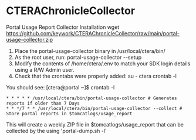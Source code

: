 # CTERAChronicleCollector
Portal Usage Report Collector Installation
wget https://github.com/keywork/CTERAChronicleCollector/raw/main/portal-usage-collector.zip
1. Place the portal-usage-collector binary in /usr/local/ctera/bin/
2. As the root user, run: portal-usage-collector --setup
3. Modify the contents of /home/ctera/.env to match your SDK login details using a R/W Admin user.
4. Check that the crontabs were properly added:
	su - ctera
	crontab -l

You should see:
	[ctera@portal ~]$ crontab -l

	* * * * * /usr/local/ctera/bin/portal-usage-collector # Generates reports if older than 7 Days
	* * */7 * * /usr/local/ctera/bin/portal-usage-collector --collect # Store portal reports in $tomcatlogs/usage_report

This will create a weekly ZIP file in $tomcatlogs/usage_report that can be collected by the using 'portal-dump.sh -l'
